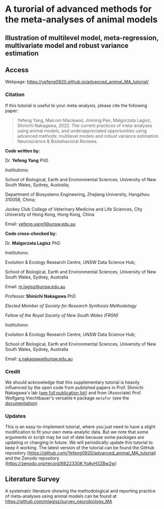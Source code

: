 # A turorial of advanced methods for the meta-analyses of animal models

## Illustration of multilevel model, meta-regression, multivariate model and robust variance estimation


## Access
Webpage: https://yefeng0920.github.io/advanced_animal_MA_tutorial/

### Citation

If this tutorial is useful to your meta-analysis, please cite the following paper:

> Yefeng Yang, Malcom Macleaod, Jinming Pan, Malgorzata Lagisz, Shinichi Nakagawa, 2022. The current practices of meta-analyses using animal models, and underappreciated opportunities using advanced methods: multilevel models and robust variance estimation. Neuroscience & Biobehavioral Reviews.

**Code written by:**

Dr. **Yefeng Yang** PhD 

Institutions:

School of Biological, Earth and Environmental Sciences, University of New South Wales, Sydney, Australia;

Department of Biosystems Engineering, Zhejiang University, Hangzhou 310058, China; 

Jockey Club College of Veterinary Medicine and Life Sciences, City University of Hong Kong, Hong Kong, China

Email: yefeng.yang1@unsw.edu.au

**Code cross-checked by:**
  
Dr. **Malgorzata Lagisz** PhD 

Institutions:

Evolution & Ecology Research Centre, UNSW Data Science Hub; 

School of Biological, Earth and Environmental Sciences, University of New South Wales, Sydney, Australia

Email: m.lagisz@unsw.edu.au

Professor **Shinichi Nakagawa** PhD

*Elected Member of Society for Research Synthesis Methodology*

*Fellow of the Royal Society of New South Wales (FRSN)*

Institutions:

Evolution & Ecology Research Centre, UNSW Data Science Hub; 

School of Biological, Earth and Environmental Sciences, University of New South Wales, Sydney, Australia

Email: s.nakagawa@unsw.edu.au

### Credit

We should acknowledge that this supplementary tutorial is heavily influenced by
the open code from published papers in Prof. Shinichi Nakagawa's lab ([see full publication list](http://www.i-deel.org/publications.html)) and from  (Associate) Prof. Wolfgang Viechtbauer's versatile `R` package `metafor` (see the [documentation](https://wviechtb.github.io/metafor/)). 

### Updates

This is an easy-to-implement tutorial, where you just need to have a slight modification to fit your own meta-analytic data. But we note that some arguments or script may be out of date because some packages are updating or changing in future. We will periodically update this tutorial to keep it working. The latest version of the tutorial can be found the GitHub repository (https://github.com/Yefeng0920/advanced_animal_MA_tutorial) and the Zenodo repository (https://zenodo.org/record/6622330#.YqAyH3ZBw2w)
## Literature Survey
A systematic literature showing the methodological and reporting practice of meta-analyses using animal models can be found at https://github.com/mlagisz/survey_neurobiology_MA
